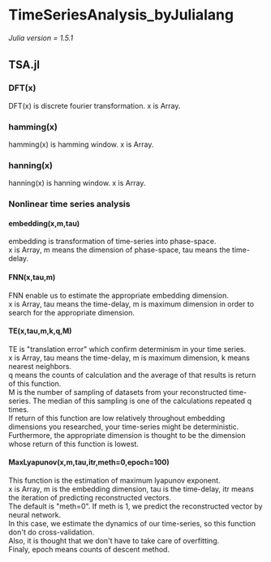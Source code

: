 # TimeSeriesAnalysis_byJulialang

###### Julia version = 1.5.1 

## TSA.jl
### DFT(x)
DFT(x) is discrete fourier transformation. x is Array. 

### hamming(x)
hamming(x) is hamming window. x is Array.

### hanning(x)
hanning(x) is hanning window. x is Array.



### Nonlinear time series analysis

#### embedding(x,m,tau)
embedding is transformation of time-series into phase-space.  
x is Array, m means the dimension of phase-space, tau means the time-delay.

#### FNN(x,tau,m)
FNN enable us to estimate the appropriate embedding dimension.  
x is Array, tau means the time-delay, m is maximum dimension in order to search for the appropriate dimension.

#### TE(x,tau,m,k,q,M)
TE is "translation error" which confirm determinism in your time series.  
x is Array, tau means the time-delay, m is maximum dimension, k means nearest neighbors.  
q means the counts of calculation and the average of that results is return of this function.  
M is the number of sampling of datasets from your reconstructed time-series. The median of this sampling is one of the calculations repeated q times.   
If return of this function are low relatively throughout embedding dimensions you researched, your time-series might be deterministic.  
Furthermore, the appropriate dimension is thought to be the dimension whose return of this function is lowest.  

#### MaxLyapunov(x,m,tau,itr,meth=0,epoch=100)
This function is the estimation of maximum lyapunov exponent.  
x is Array, m is the embedding dimension, tau is the time-delay, itr means the iteration of predicting reconstructed vectors.   
The default is "meth=0". If meth is 1, we predict the reconstructed vector by neural network.   
In this case, we estimate the dynamics of our time-series, so this function don't do cross-validation.  
Also, it is thought that we don't have to take care of overfitting.  
Finaly, epoch means counts of descent method.  
